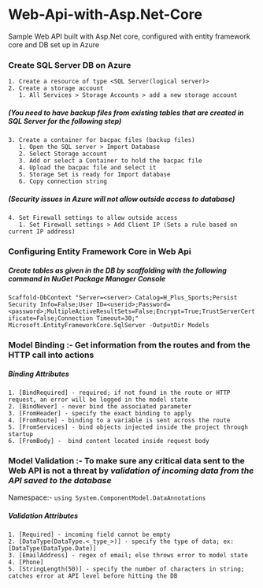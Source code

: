 # Web-Api-with-Asp.Net-Core
Sample Web API built with Asp.Net core, configured with entity framework core and DB set up in Azure

### Create SQL Server DB on Azure
	1. Create a resource of type <SQL Server(logical server)>
	2. Create a storage account
       1. All Services > Storage Accounts > add a new storage account
   ##### (You need to have backup files from existing tables that are created in SQL Server for the following step)
	3. Create a container for bacpac files (backup files)
       1. Open the SQL server > Import Database
       2. Select Storage account
       3. Add or select a Container to hold the bacpac file
       4. Upload the bacpac file and select it 
       5. Storage Set is ready for Import database
       6. Copy connection string
   ##### (Security issues in Azure will not allow outside access to database) 
	4. Set Firewall settings to allow outside access     
	   1. Set Firewall settings > Add Client IP (Sets a rule based on current IP address)
    
### Configuring Entity Framework Core in Web Api
##### Create tables as given in the DB by scaffolding with the following command in NuGet Package Manager Console

`Scaffold-DbContext "Server=<server> Catalog=H_Plus_Sports;Persist Security Info=False;User ID=<userid>;Password=<password>;MultipleActiveResultSets=False;Encrypt=True;TrustServerCertificate=False;Connection Timeout=30;" Microsoft.EntityFrameworkCore.SqlServer -OutputDir Models`

### Model Binding :- Get information from the routes and from the HTTP call into actions
##### Binding Attributes
	1. [BindRequired] - required; if not found in the route or HTTP request, an error will be logged in the model state
	2. [BindNever] - never bind the associated parameter
	3. [FromHeader] - specify the exact binding to apply
	4. [FromRoute] - binding to a variable is sent across the route
	5. [FromServices] - bind objects injected inside the project through startup
	6. [FromBody] -  bind content located inside request body

### Model Validation :- To make sure any critical data sent to the Web API is not a threat by _validation of incoming data from the API saved to the database_
Namespace:- `using System.ComponentModel.DataAnnotations`
##### Validation Attributes

	1. [Required] - incoming field cannot be empty
	2. [DataType(DataType.<_type_>)] - specify the type of data; ex: [DataType(DataType.Date)]
	3. [EmailAddress] - regex of email; else throws error to model state
	4. [Phone]
	5. [StringLength(50)] - specify the number of characters in string; catches error at API level before hitting the DB
